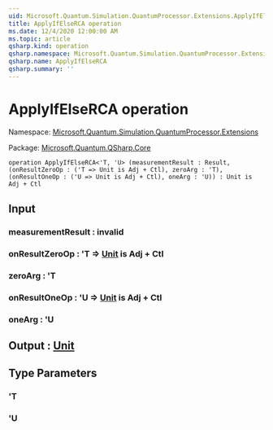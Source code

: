 ```yaml
---
uid: Microsoft.Quantum.Simulation.QuantumProcessor.Extensions.ApplyIfElseRCA
title: ApplyIfElseRCA operation
ms.date: 12/4/2020 12:00:00 AM
ms.topic: article
qsharp.kind: operation
qsharp.namespace: Microsoft.Quantum.Simulation.QuantumProcessor.Extensions
qsharp.name: ApplyIfElseRCA
qsharp.summary: ''
---
```


# ApplyIfElseRCA operation

Namespace: [Microsoft.Quantum.Simulation.QuantumProcessor.Extensions](xref:Microsoft.Quantum.Simulation.QuantumProcessor.Extensions)

Package: [Microsoft.Quantum.QSharp.Core](https://nuget.org/packages/Microsoft.Quantum.QSharp.Core)




```qsharp
operation ApplyIfElseRCA<'T, 'U> (measurementResult : Result, (onResultZeroOp : ('T => Unit is Adj + Ctl), zeroArg : 'T), (onResultOneOp : ('U => Unit is Adj + Ctl), oneArg : 'U)) : Unit is Adj + Ctl
```


## Input

### measurementResult : __invalid<Result>__




### onResultZeroOp : 'T => [Unit](xref:microsoft.quantum.lang-ref.unit)  is Adj + Ctl




### zeroArg : 'T




### onResultOneOp : 'U => [Unit](xref:microsoft.quantum.lang-ref.unit)  is Adj + Ctl




### oneArg : 'U





## Output : [Unit](xref:microsoft.quantum.lang-ref.unit)



## Type Parameters

### 'T


### 'U


